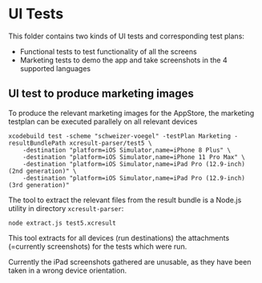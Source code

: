 # UI Tests

This folder contains two kinds of UI tests and corresponding test plans:
- Functional tests to test functionality of all the screens
- Marketing tests to demo the app and take screenshots in the 4 supported languages 

##  UI test to produce marketing images

To produce the relevant marketing images for the AppStore, the marketing testplan can be executed parallely on all relevant devices

    xcodebuild test -scheme "schweizer-voegel" -testPlan Marketing -resultBundlePath xcresult-parser/test5 \
        -destination "platform=iOS Simulator,name=iPhone 8 Plus" \
        -destination "platform=iOS Simulator,name=iPhone 11 Pro Max" \
        -destination "platform=iOS Simulator,name=iPad Pro (12.9-inch) (2nd generation)" \
        -destination "platform=iOS Simulator,name=iPad Pro (12.9-inch) (3rd generation)"

The tool to extract the relevant files from the result bundle is a Node.js utility in directory `xcresult-parser`:

    node extract.js test5.xcresult

This tool extracts for all devices (run destinations) the attachments (=currently screenshots) for the tests which were run. 

Currently the iPad screenshots gathered are unusable, as they have been taken in a wrong device orientation.
